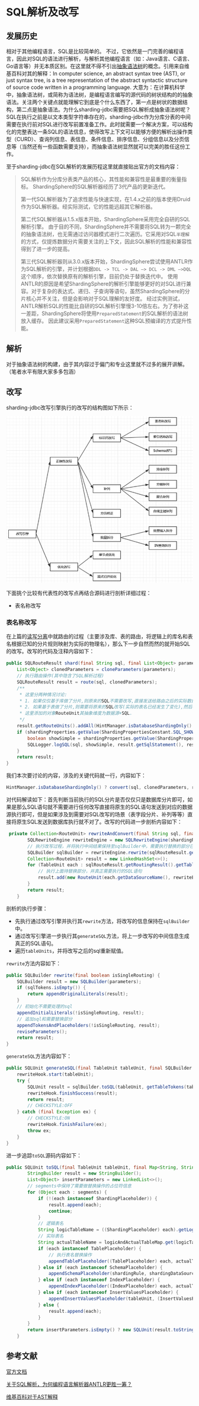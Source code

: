 # SQL解析及改写

## 发展历史

相对于其他编程语言，SQL是比较简单的。 不过，它依然是一门完善的编程语言，因此对SQL的语法进行解析，与解析其他编程语言（如：Java语言、C语言、Go语言等）并无本质区别。在这里就不得不引出[抽象语法树](https://en.wikipedia.org/wiki/Abstract_syntax_tree)的概念。引用来自维基百科对其的解释：In computer science, an abstract syntax tree (AST), or just syntax tree, is a tree representation of the abstract syntactic structure of source code written in a programming language. 大意为：在计算机科学中，抽象语法树，或简称为语法树，是编程语言编写的源代码的树状结构的的抽象语法。关注两个关键点就能理解它到底是个什么东西了，第一点是树状的数据结构，第二点是抽象语法。为什么sharding-jdbc需要把SQL解析成抽象语法树呢？SQL在执行之前是以文本类型字符串存在的，sharding-jdbc作为分库分表的中间需要在执行前对SQL进行改写前置准备工作。此时就需要一个解决方案，可以结构化的完整表达一条SQL的语法信息，使得改写上下文可以能够方便的解析出操作类型（CURD）、查询列信息、表信息、条件信息、排序信息、分组信息以及分页信息等（当然还有一些函数需要支持），而抽象语法树显然就可以完美的胜任这份工作。

至于sharding-jdbc在SQL解析的发展历程这里就直接贴出官方的文档内容：

> SQL解析作为分库分表类产品的核心，其性能和兼容性是最重要的衡量指标。 ShardingSphere的SQL解析器经历了3代产品的更新迭代。
>
> 第一代SQL解析器为了追求性能与快速实现，在1.4.x之前的版本使用Druid作为SQL解析器。经实际测试，它的性能远超其它解析器。
>
> 第二代SQL解析器从1.5.x版本开始，ShardingSphere采用完全自研的SQL解析引擎。 由于目的不同，ShardingSphere并不需要将SQL转为一颗完全的抽象语法树，也无需通过访问器模式进行二次遍历。它采用对SQL`半理解`的方式，仅提炼数据分片需要关注的上下文，因此SQL解析的性能和兼容性得到了进一步的提高。
>
> 第三代SQL解析器则从3.0.x版本开始，ShardingSphere尝试使用ANTLR作为SQL解析的引擎，并计划根据`DDL -> TCL -> DAL –> DCL -> DML –>DQL`这个顺序，依次替换原有的解析引擎，目前仍处于替换迭代中。 使用ANTLR的原因是希望ShardingSphere的解析引擎能够更好的对SQL进行兼容。对于复杂的表达式、递归、子查询等语句，虽然ShardingSphere的分片核心并不关注，但是会影响对于SQL理解的友好度。 经过实例测试，ANTLR解析SQL的性能比自研的SQL解析引擎慢3-10倍左右。为了弥补这一差距，ShardingSphere将使用`PreparedStatement`的SQL解析的语法树放入缓存。 因此建议采用`PreparedStatement`这种SQL预编译的方式提升性能。

## 解析

对于抽象语法树的构建，由于其内容过于偏门和专业这里就不过多的展开讲解。（笔者水平有限大家多多包涵）

## 改写

sharding-jdbc改写引擎执行的改写的结构图如下所示：

![](./images/06_01.png)

下面挑个比较有代表性的改写点再结合源码进行剖析详细过程：

- 表名称改写

### 表名称改写

在上篇的[读写分离](./read_write_splitting.md)中就路由的过程（主要涉及库、表的路由，将逻辑上的库名和表名根据已知的分片规则映射为实际的物理名），那么下一步自然而然的就开始SQL的改写。改写的代码及注释内容如下：

```java
public SQLRouteResult shard(final String sql, final List<Object> parameters) {
    List<Object> clonedParameters = cloneParameters(parameters);
    // 执行路由操作(其中隐含了SQL解析过程)
    SQLRouteResult result = route(sql, clonedParameters);
    /**
     * 这里分两种情况讨论:
     * 1. 如果仅仅基于库做了分片,则原来的SQL不需要改写,直接发送给路由之后的实际数据源执行即可
     * 2. 如果基于表做了分片,则需要将原来的SQL改写(实际的表名已经发生了变化),然后再发送给路由的数据源执行
     * 这里添加的对象RouteUnit其抽象维度为数据源+SQL.
     */
    result.getRouteUnits().addAll(HintManager.isDatabaseShardingOnly() ? convert(sql, clonedParameters, result) : rewriteAndConvert(sql, clonedParameters, result));
    if (shardingProperties.getValue(ShardingPropertiesConstant.SQL_SHOW)) {
        boolean showSimple = shardingProperties.getValue(ShardingPropertiesConstant.SQL_SIMPLE);
        SQLLogger.logSQL(sql, showSimple, result.getSqlStatement(), result.getRouteUnits());
    }
    return result;
}
```

我们本次要讨论的内容，涉及的关键代码就一行，内容如下：

```java
HintManager.isDatabaseShardingOnly() ? convert(sql, clonedParameters, result) : rewriteAndConvert(sql, clonedParameters, result)
```

对代码解读如下：首先判断当前执行的SQL分片是否仅仅只是数据库分片即可，如果是那么SQL语句就不需要进行任何改写直接将原生的SQL语句发送到对应的数据源执行即可，但是如果涉及到需要对SQL改写的场景（表字段分片、补列等等）直接将原生SQL发送到数据库执行就不对了。改写的代码进一步剖析内容如下：

```java
 private Collection<RouteUnit> rewriteAndConvert(final String sql, final List<Object> parameters, final SQLRouteResult sqlRouteResult) {
        SQLRewriteEngine rewriteEngine = new SQLRewriteEngine(shardingRule, sql, databaseType, sqlRouteResult, parameters, sqlRouteResult.getOptimizeResult());
        // 执行改写过程，并将执行中间结果保持至sqlBuilder中，需要执行替换的部分已占位符的形式保持
        SQLBuilder sqlBuilder = rewriteEngine.rewrite(sqlRouteResult.getRoutingResult().isSingleRouting());
        Collection<RouteUnit> result = new LinkedHashSet<>();
        for (TableUnit each : sqlRouteResult.getRoutingResult().getTableUnits().getTableUnits()) {
            // 执行上面待替换部分，并真正需要执行的SQL语句
            result.add(new RouteUnit(each.getDataSourceName(), rewriteEngine.generateSQL(each, sqlBuilder, metaData.getDataSource())));
        }
        return result;
    }
```

剖析的执行步骤：

- 先执行通过改写引擎并执行其`rewrite`方法，将改写的信息保持在`sqlBuilder`中。
- 通过改写引擎进一步执行其`generateSQL`方法，将上一步改写的中间信息生成真正的SQL语句。
- 遍历`tableUnits`，并将改写之后的sql重新赋值。

`rewrite`方法内容如下：

```java
public SQLBuilder rewrite(final boolean isSingleRouting) {
    SQLBuilder result = new SQLBuilder(parameters);
    if (sqlTokens.isEmpty()) {
        return appendOriginalLiterals(result);
    }
    // 初始化不需要处理的sql
    appendInitialLiterals(!isSingleRouting, result);
    // 追加sql和需要替换部分
    appendTokensAndPlaceholders(!isSingleRouting, result);
    reviseParameters();
    return result;
}
```

`generateSQL`方法内容如下：

```java
public SQLUnit generateSQL(final TableUnit tableUnit, final SQLBuilder sqlBuilder, final ShardingDataSourceMetaData shardingDataSourceMetaData) {
    rewriteHook.start(tableUnit);
    try {
        SQLUnit result = sqlBuilder.toSQL(tableUnit, getTableTokens(tableUnit), shardingRule, shardingDataSourceMetaData);
        rewriteHook.finishSuccess(result);
        return result;
        // CHECKSTYLE:OFF
    } catch (final Exception ex) {
        // CHECKSTYLE:ON
        rewriteHook.finishFailure(ex);
        throw ex;
    }
}
```

进一步追踪`toSQL`源码内容如下：

```java
public SQLUnit toSQL(final TableUnit tableUnit, final Map<String, String> logicAndActualTableMap, final ShardingRule shardingRule, final ShardingDataSourceMetaData shardingDataSourceMetaData) {
        StringBuilder result = new StringBuilder();
        List<Object> insertParameters = new LinkedList<>();
        // segments中保持了需要做替换操作的占位符信息
        for (Object each : segments) {
            if (!(each instanceof ShardingPlaceholder)) {
                result.append(each);
                continue;
            }
            // 逻辑表名
            String logicTableName = ((ShardingPlaceholder) each).getLogicTableName();
            // 实际表名
            String actualTableName = logicAndActualTableMap.get(logicTableName);
            if (each instanceof TablePlaceholder) {
                // 执行表名替换操作
                appendTablePlaceholder((TablePlaceholder) each, actualTableName, result);
            } else if (each instanceof SchemaPlaceholder) {
                appendSchemaPlaceholder(shardingRule, shardingDataSourceMetaData, actualTableName, result);
            } else if (each instanceof IndexPlaceholder) {
                appendIndexPlaceholder((IndexPlaceholder) each, actualTableName, result);
            } else if (each instanceof InsertValuesPlaceholder) {
                appendInsertValuesPlaceholder(tableUnit, (InsertValuesPlaceholder) each, insertParameters, result);
            } else {
                result.append(each);
            }
        }
        return insertParameters.isEmpty() ? new SQLUnit(result.toString(), new ArrayList<>(parameters)) : new SQLUnit(result.toString(), insertParameters);
    }
```

## 参考文献

[官方文档](https://shardingsphere.apache.org/document/current/cn/features/sharding/principle/rewrite/)

[关于SQL解析，为何编程语言解析器ANTLR更胜一筹？ ](http://www.sohu.com/a/270427972_411876)

[维基百科对于AST解释](https://en.wikipedia.org/wiki/Abstract_syntax_tree)